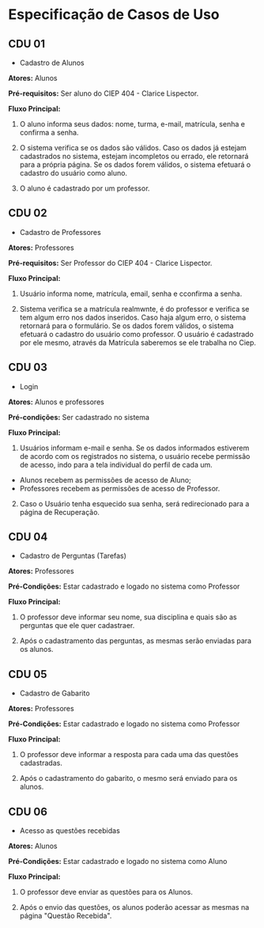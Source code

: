 # Especificação de Casos de Uso

## CDU 01

- Cadastro de Alunos

**Atores:** Alunos

**Pré-requisitos:** Ser aluno do CIEP 404 - Clarice Lispector.

**Fluxo Principal:**

1. O aluno informa seus dados: nome, turma, e-mail, matrícula, senha e confirma a senha.

2. O sistema verifica se os dados são válidos. Caso os dados já estejam cadastrados no sistema, estejam incompletos ou errado, ele retornará para a própria página. Se os dados forem válidos, o sistema efetuará o cadastro do usuário como aluno.

3. O aluno é cadastrado por um professor.

## CDU 02

- Cadastro de Professores

**Atores:** Professores

**Pré-requisitos:** Ser Professor do CIEP 404 - Clarice Lispector.

**Fluxo Principal:**

1. Usuário informa nome, matrícula, email, senha e cconfirma a senha.

2. Sistema verifica se a matrícula realmwnte, é do professor e verifica se tem algum erro nos dados inseridos. Caso haja algum erro, o sistema retornará para o formulário. Se os dados forem válidos, o sistema efetuará o cadastro do usuário como professor. O usuário é cadastrado por ele mesmo, através da Matrícula saberemos se ele trabalha no Ciep.

## CDU 03

- Login

**Atores:** Alunos e professores

**Pré-condições:** Ser cadastrado no sistema

**Fluxo Principal:**

1. Usuários informam e-mail e senha. Se os dados informados estiverem de acordo com os registrados no sistema, o usuário recebe permissão de acesso, indo para a tela individual do perfil de cada um.

+ Alunos recebem as permissões de acesso de Aluno;
+ Professores recebem as permissões de acesso de Professor.

2. Caso o Usuário tenha esquecido sua senha, será redirecionado para a página de Recuperação.

## CDU 04

- Cadastro de Perguntas (Tarefas)

**Atores:** Professores 

**Pré-Condições:** Estar cadastrado e logado no sistema como Professor 

**Fluxo Principal:**

1. O professor deve informar seu nome, sua disciplina e quais são as perguntas que ele quer cadastraer.

2. Após o cadastramento das perguntas, as mesmas serão enviadas para os alunos.

## CDU 05

- Cadastro de Gabarito

**Atores:** Professores 

**Pré-Condições:** Estar cadastrado e logado no sistema como Professor 

**Fluxo Principal:**

1. O professor deve informar a resposta para cada uma das questões cadastradas.

2. Após o cadastramento do gabarito, o mesmo será enviado para os alunos.

## CDU 06

- Acesso as questões recebidas

**Atores:** Alunos 

**Pré-Condições:** Estar cadastrado e logado no sistema como Aluno 

**Fluxo Principal:**

1. O professor deve enviar as questões para os Alunos.

2. Após o envio das questões, os alunos poderão acessar as mesmas na página "Questão Recebida".
